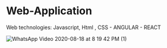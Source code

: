 # Web-Application
Web technologies: Javascript, Html , CSS - ANGULAR - REACT  



![WhatsApp Video 2020-08-18 at 8 19 42 PM (1)](https://user-images.githubusercontent.com/22797982/90581260-6ab4de80-e190-11ea-8741-a2d68909df3c.gif)

